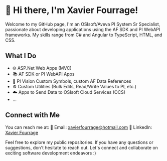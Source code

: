 # 👋 Hi there, I'm Xavier Fourrage!

Welcome to my GitHub page, I'm an OSIsoft/Aveva PI System Sr Specialist, passionate about developing applications using the AF SDK and PI WebAPI frameworks. My skills range from C# and Angular to TypeScript, HTML, and CSS.

## What I Do

- 🌐 ASP.Net Web Apps (MVC)
- 📚 AF SDK or PI WebAPI Apps
- 🎨 PI Vision Custom Symbols, custom AF Data References
- ⚙️ Custom Utilities (Bulk Edits, Read/Write Values to PI, etc.)
- ☁️ Apps to Send Data to OSIsoft Cloud Services (OCS)
- ...

## Connect with Me

You can reach me at:
📧 Email: xavierfourrage@hotmail.com
📱 LinkedIn: [Xavier Fourrage](https://www.linkedin.com/in/xavierfourrage/)

Feel free to explore my public repositories. If you have any questions or suggestions, don't hesitate to reach out. Let's connect and collaborate on exciting software development endeavors :)
